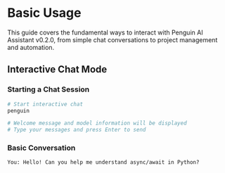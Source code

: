 # Basic Usage

This guide covers the fundamental ways to interact with Penguin AI Assistant v0.2.0, from simple chat conversations to project management and automation.

## Interactive Chat Mode

### Starting a Chat Session
```bash
# Start interactive chat
penguin

# Welcome message and model information will be displayed
# Type your messages and press Enter to send
```

### Basic Conversation
```
You: Hello! Can you help me understand async/await in Python?

